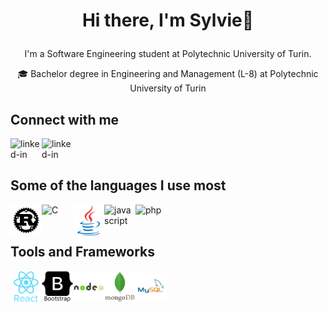 # <p align='center'>**Hi there, I'm Sylvie**👋<p>
<p align='center'> I'm a Software Engineering student at Polytechnic University of Turin. </p>
<p align='center'> 🎓 Bachelor degree in Engineering and Management (L-8) at Polytechnic University of Turin </p>

## **Connect with me**
[<img align="left" alt="linked-in" width="50" src="https://raw.githubusercontent.com/danielcranney/readme-generator/main/public/icons/socials/github.svg" />](https://github.com/sylviemolinatto)
[<img align="left" alt="linked-in" width="50" src="https://raw.githubusercontent.com/danielcranney/readme-generator/main/public/icons/socials/linkedin.svg" />](https://www.linkedin.com/in/sylvie-molinatto-967a39172)


<br>
<br>

## Some of the languages I use most
<img align="left" alt="Rust" width="50" src="https://raw.githubusercontent.com/edent/SuperTinyIcons/3d2a36d9884308524cf0cdbefa45dbd238aad514/images/svg/rust.svg"/>
<img align="left" alt="C" width="50" src="https://raw.githubusercontent.com/danielcranney/readme-generator/main/public/icons/skills/c-colored.svg"/>
<img align="left" alt="java" width="50" src="https://raw.githubusercontent.com/devicons/devicon/master/icons/java/java-original.svg"/>
<img align="left" alt="javascript" width="50" src="https://raw.githubusercontent.com/danielcranney/readme-generator/main/public/icons/skills/javascript-colored.svg"/>
<img align="left" alt="php" width="50" src="https://raw.githubusercontent.com/danielcranney/readme-generator/main/public/icons/skills/php-colored.svg" />
<br>
<br>

## Tools and Frameworks
<img align="left" alt="React" width="50" src="https://raw.githubusercontent.com/devicons/devicon/master/icons/react/react-original-wordmark.svg"/>
<img align="left" alt="Bootstrap" width="50" src="https://raw.githubusercontent.com/devicons/devicon/master/icons/bootstrap/bootstrap-plain-wordmark.svg"/>
<img align="left" alt="Nodejs" width="50" src="https://raw.githubusercontent.com/devicons/devicon/master/icons/nodejs/nodejs-original-wordmark.svg"/>
<img align="left" alt="MongoDB" width="50" src="https://raw.githubusercontent.com/devicons/devicon/master/icons/mongodb/mongodb-original-wordmark.svg"/>
<img align="left" alt="MySQL" width="50" src="https://raw.githubusercontent.com/edent/SuperTinyIcons/3d2a36d9884308524cf0cdbefa45dbd238aad514/images/svg/mysql.svg"/>
<!--
**sylviemolinatto/sylviemolinatto** is a ✨ _special_ ✨ repository because its `README.md` (this file) appears on your GitHub profile.

Here are some ideas to get you started:

- 🔭 I’m currently working on ...
- 🌱 I’m currently learning ...
- 👯 I’m looking to collaborate on ...
- 🤔 I’m looking for help with ...
- 💬 Ask me about ...
- 📫 How to reach me: ...
- 😄 Pronouns: ...
- ⚡ Fun fact: ...
-->

